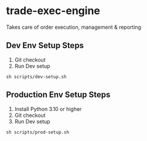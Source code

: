 # trade-exec-engine
Takes care of order execution, management &amp; reporting 



## Dev Env Setup Steps
1. Git checkout
2. Run Dev setup 
```commandline
sh scripts/dev-setup.sh
```



## Production Env Setup Steps
1. Install Python 3.10 or higher
2. Git checkout
3. Run Dev setup 
```commandline
sh scripts/prod-setup.sh
```
